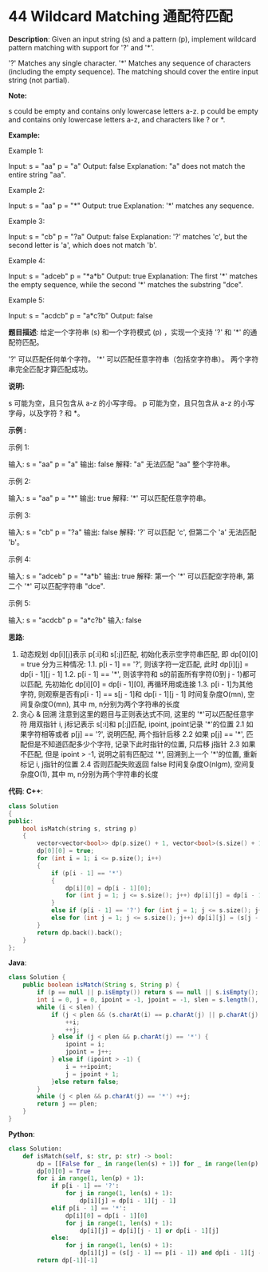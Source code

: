 # 44 Wildcard Matching 通配符匹配

__Description__:
Given an input string (s) and a pattern (p), implement wildcard pattern matching with support for '?' and '\*'.

'?' Matches any single character.
'\*' Matches any sequence of characters (including the empty sequence).
The matching should cover the entire input string (not partial).

__Note:__

s could be empty and contains only lowercase letters a-z.
p could be empty and contains only lowercase letters a-z, and characters like ? or \*.

__Example:__

Example 1:

Input:
s = "aa"
p = "a"
Output: false
Explanation: "a" does not match the entire string "aa".

Example 2:

Input:
s = "aa"
p = "\*"
Output: true
Explanation: '\*' matches any sequence.

Example 3:

Input:
s = "cb"
p = "?a"
Output: false
Explanation: '?' matches 'c', but the second letter is 'a', which does not match 'b'.

Example 4:

Input:
s = "adceb"
p = "\*a\*b"
Output: true
Explanation: The first '\*' matches the empty sequence, while the second '\*' matches the substring "dce".

Example 5:

Input:
s = "acdcb"
p = "a\*c?b"
Output: false

__题目描述__:
给定一个字符串 (s) 和一个字符模式 (p) ，实现一个支持 '?' 和 '\*' 的通配符匹配。

'?' 可以匹配任何单个字符。
'\*' 可以匹配任意字符串（包括空字符串）。
两个字符串完全匹配才算匹配成功。

__说明:__

s 可能为空，且只包含从 a-z 的小写字母。
p 可能为空，且只包含从 a-z 的小写字母，以及字符 ? 和 \*。

__示例 :__

示例 1:

输入:
s = "aa"
p = "a"
输出: false
解释: "a" 无法匹配 "aa" 整个字符串。

示例 2:

输入:
s = "aa"
p = "\*"
输出: true
解释: '\*' 可以匹配任意字符串。

示例 3:

输入:
s = "cb"
p = "?a"
输出: false
解释: '?' 可以匹配 'c', 但第二个 'a' 无法匹配 'b'。

示例 4:

输入:
s = "adceb"
p = "\*a\*b"
输出: true
解释: 第一个 '\*' 可以匹配空字符串, 第二个 '\*' 可以匹配字符串 "dce".

示例 5:

输入:
s = "acdcb"
p = "a\*c?b"
输入: false

__思路__:

1. 动态规划
dp[i][j]表示 p[:i]和 s[:j]匹配, 初始化表示空字符串匹配, 即 dp[0][0] = true
分为三种情况:
1.1. p[i - 1] == '?', 则该字符一定匹配, 此时 dp[i][j] = dp[i - 1][j - 1]
1.2. p[i - 1] == '\*', 则该字符和 s的前面所有字符(0到 j - 1)都可以匹配, 先初始化 dp[i][0] = dp[i - 1][0], 再循环用或连接
1.3. p[i - 1]为其他字符, 则观察是否有p[i - 1] == s[j - 1]和 dp[i - 1][j - 1]
时间复杂度O(mn), 空间复杂度O(mn), 其中 m, n分别为两个字符串的长度
2. 贪心 & 回溯
注意到这里的题目与正则表达式不同, 这里的 '\*'可以匹配任意字符
用双指针 i, j标记表示 s[:i]和 p[:j]匹配, ipoint, jpoint记录 '\*'的位置
2.1 如果字符相等或者 p[j] == '?', 说明匹配, 两个指针后移
2.2 如果 p[j] == '\*', 匹配但是不知道匹配多少个字符, 记录下此时指针的位置, 只后移 j指针
2.3 如果不匹配, 但是 ipoint > -1, 说明之前有匹配过 '\*', 回溯到上一个 '\*'的位置, 重新标记 i, j指针的位置
2.4 否则匹配失败返回 false
时间复杂度O(nlgm), 空间复杂度O(1), 其中 m, n分别为两个字符串的长度

__代码__:
__C++__:

```C++
class Solution 
{
public:
    bool isMatch(string s, string p) 
    {
        vector<vector<bool>> dp(p.size() + 1, vector<bool>(s.size() + 1, false));
        dp[0][0] = true;
        for (int i = 1; i <= p.size(); i++) 
        {
            if (p[i - 1] == '*') 
            {
                dp[i][0] = dp[i - 1][0];
                for (int j = 1; j <= s.size(); j++) dp[i][j] = dp[i - 1][j] or dp[i][j - 1];
            }
            else if (p[i - 1] == '?') for (int j = 1; j <= s.size(); j++) dp[i][j] = dp[i - 1][j - 1];
            else for (int j = 1; j <= s.size(); j++) dp[i][j] = (s[j - 1] == p[i - 1]) and dp[i - 1][j - 1];
        }
        return dp.back().back();
    }
};
```

__Java__:

```Java
class Solution {
    public boolean isMatch(String s, String p) {
        if (p == null || p.isEmpty()) return s == null || s.isEmpty();
        int i = 0, j = 0, ipoint = -1, jpoint = -1, slen = s.length(), plen = p.length();
        while (i < slen) {
            if (j < plen && (s.charAt(i) == p.charAt(j) || p.charAt(j) == '?')) {
                ++i;
                ++j;
            } else if (j < plen && p.charAt(j) == '*') {
                ipoint = i;
                jpoint = j++;
            } else if (ipoint > -1) {
                i = ++ipoint;
                j = jpoint + 1;
            }else return false;
        }
        while (j < plen && p.charAt(j) == '*') ++j;
        return j == plen;
    }
}
```

__Python__:

```Python
class Solution:
    def isMatch(self, s: str, p: str) -> bool:
        dp = [[False for _ in range(len(s) + 1)] for _ in range(len(p) + 1)]
        dp[0][0] = True
        for i in range(1, len(p) + 1):
            if p[i - 1] == '?':
                for j in range(1, len(s) + 1):
                    dp[i][j] = dp[i - 1][j - 1]
            elif p[i - 1] == '*':
                dp[i][0] = dp[i - 1][0]
                for j in range(1, len(s) + 1):
                    dp[i][j] = dp[i][j - 1] or dp[i - 1][j]
            else:
                for j in range(1, len(s) + 1):
                    dp[i][j] = (s[j - 1] == p[i - 1]) and dp[i - 1][j - 1]
        return dp[-1][-1]
```
